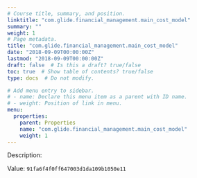```yaml
---
# Course title, summary, and position.
linktitle: "com.glide.financial_management.main_cost_model"
summary: ""
weight: 1
# Page metadata.
title: "com.glide.financial_management.main_cost_model"
date: "2018-09-09T00:00:00Z"
lastmod: "2018-09-09T00:00:00Z"
draft: false  # Is this a draft? true/false
toc: true  # Show table of contents? true/false
type: docs  # Do not modify.

# Add menu entry to sidebar.
# - name: Declare this menu item as a parent with ID name.
# - weight: Position of link in menu.
menu:
  properties:
    parent: Properties
    name: "com.glide.financial_management.main_cost_model"
    weight: 1
---
```


Description: 


Value: `91fa6f4f0ff647003d1da109b1050e11`